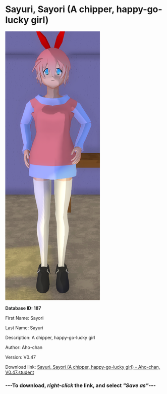 # Sayuri, Sayori (A chipper, happy-go-lucky girl)

<img src="https://raw.githubusercontent.com/Arbiter1223/Daigaku-Gurashi-Custom-Students/master/Students/Files/Sayuri%2C%20Sayori%20(A%20chipper%2C%20happy-go-lucky%20girl).png" title="Sayuri, Sayori (A chipper, happy-go-lucky girl) - Aho-chan, V0.47">

**Database ID: 187**

First Name: Sayori

Last Name: Sayuri

Description: A chipper, happy-go-lucky girl

Author: Aho-chan

Version: V0.47

Download link: <a href="https://raw.githubusercontent.com/Arbiter1223/Daigaku-Gurashi-Custom-Students/master/Students/Files/Sayuri%2C%20Sayori%20(A%20chipper%2C%20happy-go-lucky%20girl)%20-%20Aho-chan%2C%20V0.47.student">Sayuri, Sayori (A chipper, happy-go-lucky girl) - Aho-chan, V0.47.student</a>

### ---**To download, _right-click_ the link, and select _"Save as"_**---
